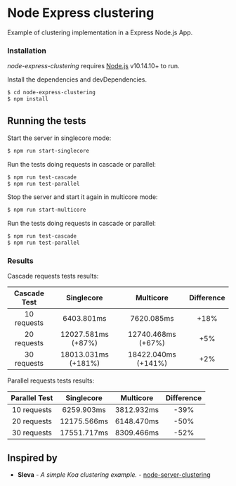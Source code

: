# Node Express clustering

Example of clustering implementation in a Express Node.js App.


### Installation

*node-express-clustering* requires [Node.js](https://nodejs.org/) v10.14.10+ to run.

Install the dependencies and devDependencies.

```sh
$ cd node-express-clustering
$ npm install
```

## Running the tests

Start the server in singlecore mode:

```sh
$ npm run start-singlecore
```

Run the tests doing requests in cascade or parallel:
```sh
$ npm run test-cascade
$ npm run test-parallel
```

Stop the server and start it again in multicore mode:

```sh
$ npm run start-multicore
```

Run the tests doing requests in cascade or parallel:
```sh
$ npm run test-cascade
$ npm run test-parallel
```


### Results

Cascade requests tests results:

| Cascade Test |      Singlecore     |      Multicore      | Difference |
|:------------:|:-------------------:|:-------------------:|:----------:|
|  10 requests |      6403.801ms     |      7620.085ms     |    +18%    |
|  20 requests |  12027.581ms (+87%) |  12740.468ms (+67%) |     +5%    |
|  30 requests | 18013.031ms (+181%) | 18422.040ms (+141%) |     +2%    |


Parallel requests tests results:

| Parallel Test |  Singlecore |  Multicore | Difference |
|:-------------:|:-----------:|:----------:|:----------:|
|  10 requests  |  6259.903ms | 3812.932ms |    -39%    |
|  20 requests  | 12175.566ms | 6148.470ms |    -50%    |
|  30 requests  | 17551.717ms | 8309.466ms |    -52%    |

## Inspired by

* **Sleva** - *A simple Koa clustering example.* - [node-server-clustering](https://github.com/micheleriva/node-server-clustering)
